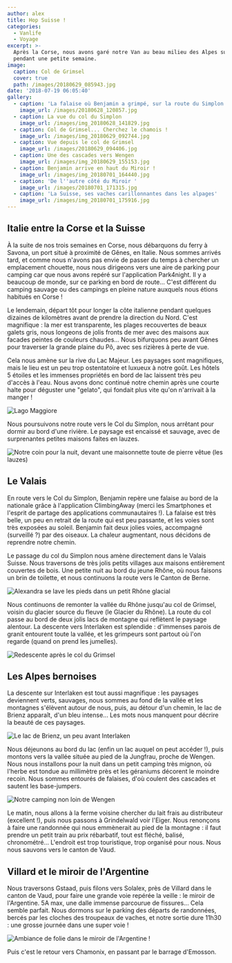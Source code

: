 ```yaml
---
author: alex
title: Hop Suisse !
categories:
  - Vanlife
  - Voyage
excerpt: >-
  Après la Corse, nous avons garé notre Van au beau milieu des Alpes suisses
  pendant une petite semaine.
image:
  caption: Col de Grimsel
  cover: true
  path: /images/20180629_085943.jpg
date: '2018-07-19 06:05:40'
gallery:
  - caption: 'La falaise où Benjamin a grimpé, sur la route du Simplon'
    image_url: /images/20180628_120857.jpg
  - caption: La vue du col du Simplon
    image_url: /images/img_20180628_141829.jpg
  - caption: Col de Grimsel... Cherchez le chamois !
    image_url: /images/img_20180629_092744.jpg
  - caption: Vue depuis le col de Grimsel
    image_url: /images/20180629_094406.jpg
  - caption: Une des cascades vers Wengen
    image_url: /images/img_20180629_155153.jpg
  - caption: Benjamin arrive en haut du Miroir !
    image_url: /images/img_20180701_164440.jpg
  - caption: 'De l''autre côté du Miroir '
    image_url: /images/20180701_171315.jpg
  - caption: 'La Suisse, ses vaches carillonnantes dans les alpages'
    image_url: /images/img_20180701_175916.jpg
---
```

## Italie entre la Corse et la Suisse

À la suite de nos trois semaines en Corse, nous débarquons du ferry à Savona, un port situé à proximité de Gênes, en Italie. Nous sommes arrivés tard, et comme nous n'avons pas envie de passer du temps à chercher un emplacement chouette, nous nous dirigeons vers une aire de parking pour camping car que nous avons repéré sur l'application Park4night. Il y a beaucoup de monde, sur ce parking en bord de route... C'est différent du camping sauvage ou des campings en pleine nature auxquels nous étions habitués en Corse ! 

Le lendemain, départ tôt pour longer la côte italienne pendant quelques dizaines de kilomètres avant de prendre la direction du Nord. C'est magnifique : la mer est transparente, les plages recouvertes de beaux galets gris, nous longeons de jolis fronts de mer avec des maisons aux facades peintes de couleurs chaudes... Nous bifurquons peu avant Gênes pour traverser la grande plaine du Pô, avec ses rizières à perte de vue.

Cela nous amène sur la rive du Lac Majeur. Les paysages sont magnifiques, mais le lieu est un peu trop ostentatoire et luxueux à notre goût. Les hôtels 5 étoiles et les immenses propriétés en bord de lac laissent très peu d'accès à l'eau. Nous avons donc continué notre chemin après une courte halte pour déguster une "gelato", qui fondait plus vite qu'on n'arrivait à la manger !

![Lago Maggiore](/images/img_20180627_170606.jpg)

Nous poursuivons notre route vers le Col du Simplon, nous arrêtant pour dormir au bord d'une rivière. Le paysage est encaissé et sauvage, avec de surprenantes petites maisons faites en lauzes. 

![Notre coin pour la nuit, devant une maisonnette toute de pierre vêtue (les lauzes)](/images/img_20180627_191510.jpg)

## Le Valais

En route vers le Col du Simplon, Benjamin repère une falaise au bord de la nationale grâce à l'application ClimbingAway (merci les Smartphones et l'esprit de partage des applications communautaires !). La falaise est très belle, un peu en retrait de la route qui est peu passante, et les voies sont très exposées au soleil. Benjamin fait deux jolies voies, accompagné (surveillé ?) par des oiseaux. La chaleur augmentant, nous décidons de reprendre notre chemin. 

Le passage du col du Simplon nous amène directement dans le Valais Suisse. Nous traversons de très jolis petits villages aux maisons entièrement couvertes de bois. Une petite nuit au bord du jeune Rhône, où nous faisons un brin de toilette, et nous continuons la route vers le Canton de Berne.

![Alexandra se lave les pieds dans un petit Rhône glacial](/images/20180628_182646.jpg)

Nous continuons de remonter la vallée du Rhône jusqu'au col de Grimsel, voisin du glacier source du fleuve (le Glacier du Rhône). La route du col passe au bord de deux jolis lacs de montagne qui reflètent le paysage alentour. La descente vers Interlaken est splendide : d'immenses parois de granit entourent toute la vallée, et les grimpeurs sont partout où l'on regarde (quand on prend les jumelles). 

![Redescente après le col du Grimsel](/images/img_20180629_094014.jpg)

## Les Alpes bernoises

La descente sur Interlaken est tout aussi magnifique : les paysages deviennent verts, sauvages, nous sommes au fond de la vallée et les montagnes s'élèvent autour de nous, puis, au détour d'un chemin, le lac de Brienz apparaît, d'un bleu intense... Les mots nous manquent pour décrire la beauté de ces paysages. 

![Le lac de Brienz, un peu avant Interlaken](/images/img_20180629_111603.jpg)

Nous déjeunons au bord du lac (enfin un lac auquel on peut accéder !), puis montons vers la vallée située au pied de la Jungfrau, proche de Wengen. Nous nous installons pour la nuit dans un petit camping très mignon, où l'herbe est tondue au millimètre près et les géraniums décorent le moindre recoin. Nous sommes entourés de falaises, d'où coulent des cascades et sautent les base-jumpers. 

![Notre camping non loin de Wengen](/images/img_20180630_092545.jpg)

Le matin, nous allons à la ferme voisine chercher du lait frais au distributeur (excellent !), puis nous passons à Grindelwald voir l'Eiger. Nous renonçons à faire une randonnée qui nous emmènerait au pied de la montagne : il faut prendre un petit train au prix rébarbatif, tout est fléché, balisé, chronométré... L'endroit est trop touristique, trop organisé pour nous. Nous nous sauvons vers le canton de Vaud. 

## Villard et le miroir de l'Argentine

Nous traversons Gstaad, puis filons vers Solalex, près de Villard dans le canton de Vaud, pour faire une grande voie repérée la veille : le miroir de l'Argentine. 5A max, une dalle immense parcourue de fissures... Cela semble parfait. Nous dormons sur le parking des départs de randonnées, bercés par les cloches des troupeaux de vaches, et notre sortie dure 11h30 : une grosse journée dans une super voie ! 

![Ambiance de folie dans le miroir de l'Argentine !](/images/img_20180701_141144.jpg)

Puis c'est le retour vers Chamonix, en passant par le barrage d'Emosson.
